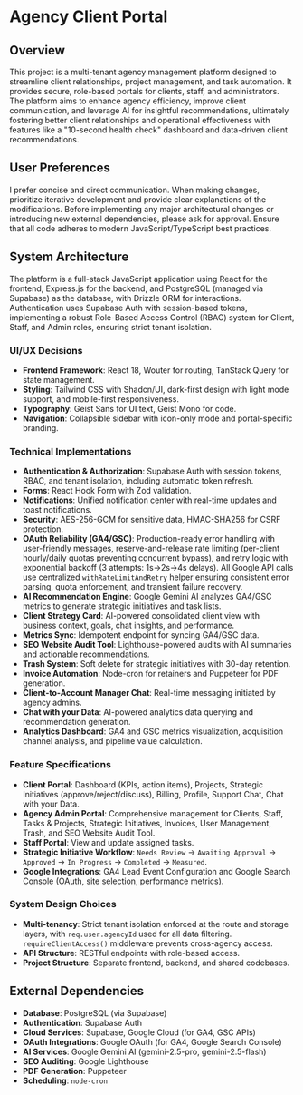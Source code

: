# Agency Client Portal

## Overview
This project is a multi-tenant agency management platform designed to streamline client relationships, project management, and task automation. It provides secure, role-based portals for clients, staff, and administrators. The platform aims to enhance agency efficiency, improve client communication, and leverage AI for insightful recommendations, ultimately fostering better client relationships and operational effectiveness with features like a "10-second health check" dashboard and data-driven client recommendations.

## User Preferences
I prefer concise and direct communication. When making changes, prioritize iterative development and provide clear explanations of the modifications. Before implementing any major architectural changes or introducing new external dependencies, please ask for approval. Ensure that all code adheres to modern JavaScript/TypeScript best practices.

## System Architecture
The platform is a full-stack JavaScript application using React for the frontend, Express.js for the backend, and PostgreSQL (managed via Supabase) as the database, with Drizzle ORM for interactions. Authentication uses Supabase Auth with session-based tokens, implementing a robust Role-Based Access Control (RBAC) system for Client, Staff, and Admin roles, ensuring strict tenant isolation.

### UI/UX Decisions
- **Frontend Framework**: React 18, Wouter for routing, TanStack Query for state management.
- **Styling**: Tailwind CSS with Shadcn/UI, dark-first design with light mode support, and mobile-first responsiveness.
- **Typography**: Geist Sans for UI text, Geist Mono for code.
- **Navigation**: Collapsible sidebar with icon-only mode and portal-specific branding.

### Technical Implementations
- **Authentication & Authorization**: Supabase Auth with session tokens, RBAC, and tenant isolation, including automatic token refresh.
- **Forms**: React Hook Form with Zod validation.
- **Notifications**: Unified notification center with real-time updates and toast notifications.
- **Security**: AES-256-GCM for sensitive data, HMAC-SHA256 for CSRF protection.
- **OAuth Reliability (GA4/GSC)**: Production-ready error handling with user-friendly messages, reserve-and-release rate limiting (per-client hourly/daily quotas preventing concurrent bypass), and retry logic with exponential backoff (3 attempts: 1s→2s→4s delays). All Google API calls use centralized `withRateLimitAndRetry` helper ensuring consistent error parsing, quota enforcement, and transient failure recovery.
- **AI Recommendation Engine**: Google Gemini AI analyzes GA4/GSC metrics to generate strategic initiatives and task lists.
- **Client Strategy Card**: AI-powered consolidated client view with business context, goals, chat insights, and performance.
- **Metrics Sync**: Idempotent endpoint for syncing GA4/GSC data.
- **SEO Website Audit Tool**: Lighthouse-powered audits with AI summaries and actionable recommendations.
- **Trash System**: Soft delete for strategic initiatives with 30-day retention.
- **Invoice Automation**: Node-cron for retainers and Puppeteer for PDF generation.
- **Client-to-Account Manager Chat**: Real-time messaging initiated by agency admins.
- **Chat with your Data**: AI-powered analytics data querying and recommendation generation.
- **Analytics Dashboard**: GA4 and GSC metrics visualization, acquisition channel analysis, and pipeline value calculation.

### Feature Specifications
- **Client Portal**: Dashboard (KPIs, action items), Projects, Strategic Initiatives (approve/reject/discuss), Billing, Profile, Support Chat, Chat with your Data.
- **Agency Admin Portal**: Comprehensive management for Clients, Staff, Tasks & Projects, Strategic Initiatives, Invoices, User Management, Trash, and SEO Website Audit Tool.
- **Staff Portal**: View and update assigned tasks.
- **Strategic Initiative Workflow**: `Needs Review` → `Awaiting Approval` → `Approved` → `In Progress` → `Completed` → `Measured`.
- **Google Integrations**: GA4 Lead Event Configuration and Google Search Console (OAuth, site selection, performance metrics).

### System Design Choices
- **Multi-tenancy**: Strict tenant isolation enforced at the route and storage layers, with `req.user.agencyId` used for all data filtering. `requireClientAccess()` middleware prevents cross-agency access.
- **API Structure**: RESTful endpoints with role-based access.
- **Project Structure**: Separate frontend, backend, and shared codebases.

## External Dependencies
- **Database**: PostgreSQL (via Supabase)
- **Authentication**: Supabase Auth
- **Cloud Services**: Supabase, Google Cloud (for GA4, GSC APIs)
- **OAuth Integrations**: Google OAuth (for GA4, Google Search Console)
- **AI Services**: Google Gemini AI (gemini-2.5-pro, gemini-2.5-flash)
- **SEO Auditing**: Google Lighthouse
- **PDF Generation**: Puppeteer
- **Scheduling**: `node-cron`